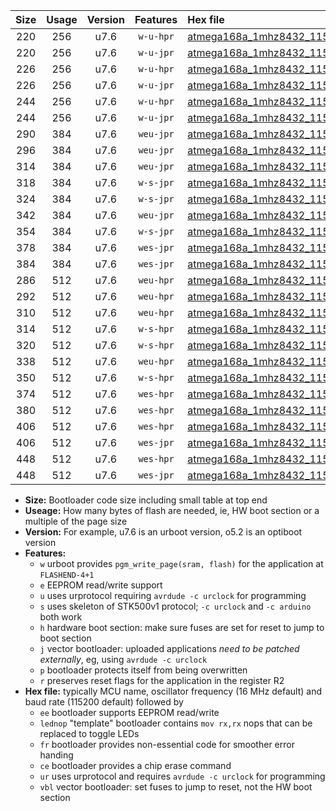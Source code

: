 |Size|Usage|Version|Features|Hex file|
|:-:|:-:|:-:|:-:|:--|
|220|256|u7.6|`w-u-hpr`|[atmega168a_1mhz8432_115200bps_ur.hex](https://raw.githubusercontent.com/stefanrueger/urboot/main//atmega168a_1mhz8432_115200bps_ur.hex)|
|220|256|u7.6|`w-u-jpr`|[atmega168a_1mhz8432_115200bps_ur_vbl.hex](https://raw.githubusercontent.com/stefanrueger/urboot/main//atmega168a_1mhz8432_115200bps_ur_vbl.hex)|
|226|256|u7.6|`w-u-hpr`|[atmega168a_1mhz8432_115200bps_lednop_ur.hex](https://raw.githubusercontent.com/stefanrueger/urboot/main//atmega168a_1mhz8432_115200bps_lednop_ur.hex)|
|226|256|u7.6|`w-u-jpr`|[atmega168a_1mhz8432_115200bps_lednop_ur_vbl.hex](https://raw.githubusercontent.com/stefanrueger/urboot/main//atmega168a_1mhz8432_115200bps_lednop_ur_vbl.hex)|
|244|256|u7.6|`w-u-hpr`|[atmega168a_1mhz8432_115200bps_lednop_fr_ur.hex](https://raw.githubusercontent.com/stefanrueger/urboot/main//atmega168a_1mhz8432_115200bps_lednop_fr_ur.hex)|
|244|256|u7.6|`w-u-jpr`|[atmega168a_1mhz8432_115200bps_lednop_fr_ur_vbl.hex](https://raw.githubusercontent.com/stefanrueger/urboot/main//atmega168a_1mhz8432_115200bps_lednop_fr_ur_vbl.hex)|
|290|384|u7.6|`weu-jpr`|[atmega168a_1mhz8432_115200bps_ee_ur_vbl.hex](https://raw.githubusercontent.com/stefanrueger/urboot/main//atmega168a_1mhz8432_115200bps_ee_ur_vbl.hex)|
|296|384|u7.6|`weu-jpr`|[atmega168a_1mhz8432_115200bps_ee_lednop_ur_vbl.hex](https://raw.githubusercontent.com/stefanrueger/urboot/main//atmega168a_1mhz8432_115200bps_ee_lednop_ur_vbl.hex)|
|314|384|u7.6|`weu-jpr`|[atmega168a_1mhz8432_115200bps_ee_lednop_fr_ur_vbl.hex](https://raw.githubusercontent.com/stefanrueger/urboot/main//atmega168a_1mhz8432_115200bps_ee_lednop_fr_ur_vbl.hex)|
|318|384|u7.6|`w-s-jpr`|[atmega168a_1mhz8432_115200bps_vbl.hex](https://raw.githubusercontent.com/stefanrueger/urboot/main//atmega168a_1mhz8432_115200bps_vbl.hex)|
|324|384|u7.6|`w-s-jpr`|[atmega168a_1mhz8432_115200bps_lednop_vbl.hex](https://raw.githubusercontent.com/stefanrueger/urboot/main//atmega168a_1mhz8432_115200bps_lednop_vbl.hex)|
|342|384|u7.6|`weu-jpr`|[atmega168a_1mhz8432_115200bps_ee_lednop_fr_ce_ur_vbl.hex](https://raw.githubusercontent.com/stefanrueger/urboot/main//atmega168a_1mhz8432_115200bps_ee_lednop_fr_ce_ur_vbl.hex)|
|354|384|u7.6|`w-s-jpr`|[atmega168a_1mhz8432_115200bps_lednop_fr_vbl.hex](https://raw.githubusercontent.com/stefanrueger/urboot/main//atmega168a_1mhz8432_115200bps_lednop_fr_vbl.hex)|
|378|384|u7.6|`wes-jpr`|[atmega168a_1mhz8432_115200bps_ee_vbl.hex](https://raw.githubusercontent.com/stefanrueger/urboot/main//atmega168a_1mhz8432_115200bps_ee_vbl.hex)|
|384|384|u7.6|`wes-jpr`|[atmega168a_1mhz8432_115200bps_ee_lednop_vbl.hex](https://raw.githubusercontent.com/stefanrueger/urboot/main//atmega168a_1mhz8432_115200bps_ee_lednop_vbl.hex)|
|286|512|u7.6|`weu-hpr`|[atmega168a_1mhz8432_115200bps_ee_ur.hex](https://raw.githubusercontent.com/stefanrueger/urboot/main//atmega168a_1mhz8432_115200bps_ee_ur.hex)|
|292|512|u7.6|`weu-hpr`|[atmega168a_1mhz8432_115200bps_ee_lednop_ur.hex](https://raw.githubusercontent.com/stefanrueger/urboot/main//atmega168a_1mhz8432_115200bps_ee_lednop_ur.hex)|
|310|512|u7.6|`weu-hpr`|[atmega168a_1mhz8432_115200bps_ee_lednop_fr_ur.hex](https://raw.githubusercontent.com/stefanrueger/urboot/main//atmega168a_1mhz8432_115200bps_ee_lednop_fr_ur.hex)|
|314|512|u7.6|`w-s-hpr`|[atmega168a_1mhz8432_115200bps.hex](https://raw.githubusercontent.com/stefanrueger/urboot/main//atmega168a_1mhz8432_115200bps.hex)|
|320|512|u7.6|`w-s-hpr`|[atmega168a_1mhz8432_115200bps_lednop.hex](https://raw.githubusercontent.com/stefanrueger/urboot/main//atmega168a_1mhz8432_115200bps_lednop.hex)|
|338|512|u7.6|`weu-hpr`|[atmega168a_1mhz8432_115200bps_ee_lednop_fr_ce_ur.hex](https://raw.githubusercontent.com/stefanrueger/urboot/main//atmega168a_1mhz8432_115200bps_ee_lednop_fr_ce_ur.hex)|
|350|512|u7.6|`w-s-hpr`|[atmega168a_1mhz8432_115200bps_lednop_fr.hex](https://raw.githubusercontent.com/stefanrueger/urboot/main//atmega168a_1mhz8432_115200bps_lednop_fr.hex)|
|374|512|u7.6|`wes-hpr`|[atmega168a_1mhz8432_115200bps_ee.hex](https://raw.githubusercontent.com/stefanrueger/urboot/main//atmega168a_1mhz8432_115200bps_ee.hex)|
|380|512|u7.6|`wes-hpr`|[atmega168a_1mhz8432_115200bps_ee_lednop.hex](https://raw.githubusercontent.com/stefanrueger/urboot/main//atmega168a_1mhz8432_115200bps_ee_lednop.hex)|
|406|512|u7.6|`wes-hpr`|[atmega168a_1mhz8432_115200bps_ee_lednop_fr.hex](https://raw.githubusercontent.com/stefanrueger/urboot/main//atmega168a_1mhz8432_115200bps_ee_lednop_fr.hex)|
|406|512|u7.6|`wes-jpr`|[atmega168a_1mhz8432_115200bps_ee_lednop_fr_vbl.hex](https://raw.githubusercontent.com/stefanrueger/urboot/main//atmega168a_1mhz8432_115200bps_ee_lednop_fr_vbl.hex)|
|448|512|u7.6|`wes-hpr`|[atmega168a_1mhz8432_115200bps_ee_lednop_fr_ce.hex](https://raw.githubusercontent.com/stefanrueger/urboot/main//atmega168a_1mhz8432_115200bps_ee_lednop_fr_ce.hex)|
|448|512|u7.6|`wes-jpr`|[atmega168a_1mhz8432_115200bps_ee_lednop_fr_ce_vbl.hex](https://raw.githubusercontent.com/stefanrueger/urboot/main//atmega168a_1mhz8432_115200bps_ee_lednop_fr_ce_vbl.hex)|

- **Size:** Bootloader code size including small table at top end
- **Useage:** How many bytes of flash are needed, ie, HW boot section or a multiple of the page size
- **Version:** For example, u7.6 is an urboot version, o5.2 is an optiboot version
- **Features:**
  + `w` urboot provides `pgm_write_page(sram, flash)` for the application at `FLASHEND-4+1`
  + `e` EEPROM read/write support
  + `u` uses urprotocol requiring `avrdude -c urclock` for programming
  + `s` uses skeleton of STK500v1 protocol; `-c urclock` and `-c arduino` both work
  + `h` hardware boot section: make sure fuses are set for reset to jump to boot section
  + `j` vector bootloader: uploaded applications *need to be patched externally*, eg, using `avrdude -c urclock`
  + `p` bootloader protects itself from being overwritten
  + `r` preserves reset flags for the application in the register R2
- **Hex file:** typically MCU name, oscillator frequency (16 MHz default) and baud rate (115200 default) followed by
  + `ee` bootloader supports EEPROM read/write
  + `lednop` "template" bootloader contains `mov rx,rx` nops that can be replaced to toggle LEDs
  + `fr` bootloader provides non-essential code for smoother error handing
  + `ce` bootloader provides a chip erase command
  + `ur` uses urprotocol and requires `avrdude -c urclock` for programming
  + `vbl` vector bootloader: set fuses to jump to reset, not the HW boot section
